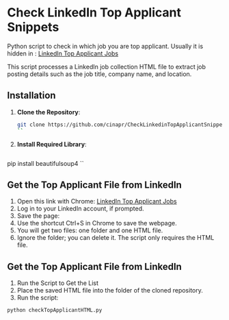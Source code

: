 # Check LinkedIn Top Applicant Snippets
Python script to check in which job you are top applicant. 
Usually it is hidden in : [LinkedIn Top Applicant Jobs](https://www.linkedin.com/jobs/collections/top-applicant)

This script processes a LinkedIn job collection HTML file to extract job posting details such as the job title, company name, and location.


## Installation
1. **Clone the Repository**:
   ```bash
   git clone https://github.com/cinapr/CheckLinkedinTopApplicantSnippet.git
   ``
   
2. **Install Required Library**:
   ```bash
  pip install beautifulsoup4
  ``

  

## Get the Top Applicant File from LinkedIn
1. Open this link with Chrome: [LinkedIn Top Applicant Jobs](https://www.linkedin.com/jobs/collections/top-applicant)
2. Log in to your LinkedIn account, if prompted.
3. Save the page:
  1. Use the shortcut Ctrl+S in Chrome to save the webpage.
  2. You will get two files: one folder and one HTML file.
4. Ignore the folder; you can delete it. The script only requires the HTML file.

  

## Get the Top Applicant File from LinkedIn
1. Run the Script to Get the List
2. Place the saved HTML file into the folder of the cloned repository.
3. Run the script:
  ```bash
  python checkTopApplicantHTML.py
